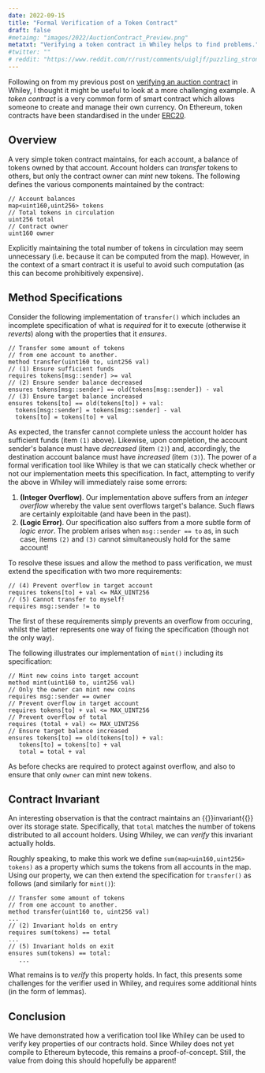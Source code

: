 ```yaml
---
date: 2022-09-15
title: "Formal Verification of a Token Contract"
draft: false
#metaimg: "images/2022/AuctionContract_Preview.png"
metatxt: "Verifying a token contract in Whiley helps to find problems."
#twitter: ""
# reddit: "https://www.reddit.com/r/rust/comments/uigljf/puzzling_strong_updates_in_rust/"
---
```


Following on from my previous post on [verifying an auction
contract](/2022/05/17/verifying-an-auction-contract-in-whiley/) in
Whiley, I thought it might be useful to look at a more challenging
example.  A _token contract_ is a very common form of smart contract
which allows someone to create and manage their own currency.  On
Ethereum, token contracts have been standardised in the under
[ERC20](https://docs.openzeppelin.com/contracts/3.x/erc20).

## Overview

A very simple token contract maintains, for each account, a balance of
tokens owned by that account.  Account holders can _transfer_ tokens
to others, but only the contract owner can _mint_ new tokens.  The
following defines the various components maintained by the contract:

```Whiley
// Account balances
map<uint160,uint256> tokens
// Total tokens in circulation
uint256 total
// Contract owner
uint160 owner
```

Explicitly maintaining the total number of tokens in circulation may
seem unnecessary (i.e. because it can be computed from the map).
However, in the context of a smart contract it is useful to avoid
such computation (as this can become prohibitively expensive).

## Method Specifications

Consider the following implementation of `transfer()` which includes
an incomplete specification of what is _required_ for it to execute
(otherwise it _reverts_) along with the properties that it _ensures_.

```Whiley
// Transfer some amount of tokens 
// from one account to another.
method transfer(uint160 to, uint256 val)
// (1) Ensure sufficient funds
requires tokens[msg::sender] >= val
// (2) Ensure sender balance decreased
ensures tokens[msg::sender] == old(tokens[msg::sender]) - val
// (3) Ensure target balance increased
ensures tokens[to] == old(tokens[to]) + val:
  tokens[msg::sender] = tokens[msg::sender] - val
  tokens[to] = tokens[to] + val
```

As expected, the transfer cannot complete unless the account holder
has sufficient funds (item `(1)` above).  Likewise, upon completion,
the account sender's balance must have _decreased_ (item `(2)`) and,
accordingly, the destination account balance must have _increased_
(item `(3)`).  The power of a formal verification tool like Whiley is
that we can statically check whether or not our implementation meets
this specification.  In fact, attempting to verify the above in Whiley
will immediately raise some errors:

   1. **(Integer Overflow)**.  Our implementation above suffers from
      an _integer overflow_ whereby the value sent overflows target's
      balance.  Such flaws are certainly exploitable (and have been in
      the past).
   2. **(Logic Error)**.  Our specification also suffers from a more
      subtle form of _logic error_.  The problem arises when
      `msg::sender == to` as, in such case, items `(2)` and `(3)`
      cannot simultaneously hold for the same account!
   
To resolve these issues and allow the method to pass verification, we
must extend the specification with two more requirements:

```Whiley
// (4) Prevent overflow in target account
requires tokens[to] + val <= MAX_UINT256
// (5) Cannot transfer to myself!
requires msg::sender != to
```

The first of these requirements simply prevents an overflow from
occuring, whilst the latter represents one way of fixing the
specification (though not the only way).

The following illustrates our implementation of `mint()` including its
specification:

```Whiley
// Mint new coins into target account
method mint(uint160 to, uint256 val)
// Only the owner can mint new coins
requires msg::sender == owner
// Prevent overflow in target account
requires tokens[to] + val <= MAX_UINT256
// Prevent overflow of total
requires (total + val) <= MAX_UINT256
// Ensure target balance increased
ensures tokens[to] == old(tokens[to]) + val:
   tokens[to] = tokens[to] + val
   total = total + val
```

As before checks are required to protect against overflow, and also to
ensure that only `owner` can mint new tokens.

## Contract Invariant

An interesting observation is that the contract maintains an {{<wikip
page="Invariant">}}invariant{{</wikip>}} over its storage state.
Specifically, that `total` matches the number of tokens distributed to
all account holders.  Using Whiley, we can _verify_ this invariant
actually holds.  

Roughly speaking, to make this work we define `sum(map<uin160,uint256>
tokens)` as a property which sums the tokens from all accounts in the
map.  Using our property, we can then extend the specification for
`transfer()` as follows (and similarly for `mint()`):

```Whiley
// Transfer some amount of tokens
// from one account to another.
method transfer(uint160 to, uint256 val)
...
// (2) Invariant holds on entry
requires sum(tokens) == total
...
// (5) Invariant holds on exit
ensures sum(tokens) == total:
   ...
```

What remains is to _verify_ this property holds.  In fact, this
presents some challenges for the verifier used in Whiley, and requires
some additional hints (in the form of lemmas).

## Conclusion

We have demonstrated how a verification tool like Whiley can be used
to verify key properties of our contracts hold.  Since Whiley does not
yet compile to Ethereum bytecode, this remains a proof-of-concept.
Still, the value from doing this should hopefully be apparent!

